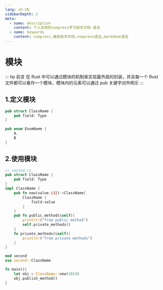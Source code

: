```yaml
---
lang: zh-CN
sidebarDepth: 2
meta:
  - name: description
    content: 个人总结的vuepress学习技术文档-语法
  - name: keywords
    content: vuepress,最新技术文档,vuepress语法,markdown语法
---
```


# 模块

::: tip 前言
在 Rust 中可以通过模块的机制来实现最外层的封装，并且每一个 Rust 文件都可以看作一个模块，模块内的元素可以通过 pub 关键字对外明示
:::

## 1.定义模块

```rust
pub struct ClassName {
    pub field: Type
}
```

```rust
pub enum EnumName {
    A,
    B
}
```

## 2.使用模块

```rust
// second.rs
pub struct ClassName {
    pub field: Type
}
impl ClassName {
    pub fn new(value:i32)->ClassName{
        ClassName {
            field:value
        }
    }
    pub fn public_method(&self){
        println!("from public method")
        self.private_methods()
    }
    fn private_methods(&self){
        println!("from private methods")
    }
} 
```

```rust
mod second
use second::ClassName

fn main(){
    let obj = ClassName::new(1024)
    obj.publish_method()
}
```
